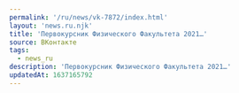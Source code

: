 ```yaml
---
permalink: '/ru/news/vk-7872/index.html'
layout: 'news.ru.njk'
title: 'Первокурсник Физического Факультета 2021…'
source: ВКонтакте
tags:
  - news_ru
description: 'Первокурсник Физического Факультета 2021…'
updatedAt: 1637165792
---
```

